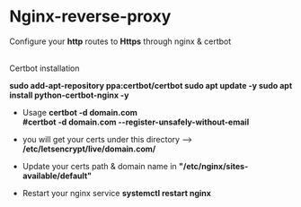# Nginx-reverse-proxy
Configure your <b>http</b> routes to <b>Https</b> through nginx & certbot <br><br>




Certbot installation

<b>sudo add-apt-repository ppa:certbot/certbot
sudo apt update -y
sudo apt install python-certbot-nginx -y </b>

* Usage 
 <b>certbot -d domain.com <br>
#certbot -d domain.com --register-unsafely-without-email</b>

* you will get your certs under this directory --> <b>/etc/letsencrypt/live/domain.com/ </b>

* Update your certs path & domain name in <b>"/etc/nginx/sites-available/default"</b>

* Restart your nginx service 
<b>systemctl restart nginx </b>
